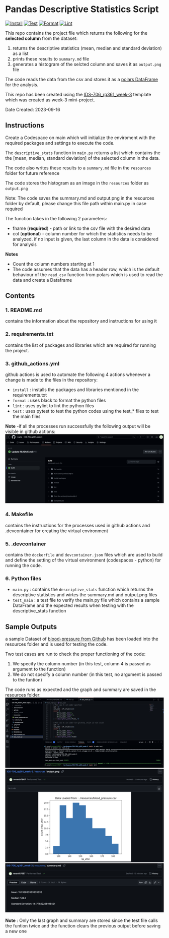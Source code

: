 # Pandas Descriptive Statistics Script 

[![Install](https://github.com/nogibjj/IDS-706_rg361_ind-proj-1/actions/workflows/install.yml/badge.svg)](https://github.com/nogibjj/IDS-706_rg361_ind-proj-1/actions/workflows/install.yml)  [![Test](https://github.com/nogibjj/IDS-706_rg361_ind-proj-1/actions/workflows/test.yml/badge.svg)](https://github.com/nogibjj/IDS-706_rg361_ind-proj-1/actions/workflows/test.yml)  [![Format](https://github.com/nogibjj/IDS-706_rg361_ind-proj-1/actions/workflows/format.yml/badge.svg)](https://github.com/nogibjj/IDS-706_rg361_ind-proj-1/actions/workflows/format.yml)  [![Lint](https://github.com/nogibjj/IDS-706_rg361_ind-proj-1/actions/workflows/lint.yml/badge.svg)](https://github.com/nogibjj/IDS-706_rg361_ind-proj-1/actions/workflows/lint.yml)

This repo contains the project file which returns the following for the **selected column** from the dataset:
   1. returns the descriptive statistics (mean, median and standard deviation) as a list
   2. prints these results to ``summary.md`` file
   3. generates a histogram of the selcted column and saves it as ``output.png`` file

The code reads the data from the csv and stores it as a [polars DataFrame](https://pola-rs.github.io/polars/py-polars/html/reference/dataframe/index.html) for the analysis.

This repo has been created using the [IDS-706_rg361_week-3](https://github.com/nogibjj/IDS-706_rg361_week-3) template which was created as week-3 mini-project.

Date Created: 2023-09-16

## Instructions

Create a Codespace on main which will initialize the enviroment with the required packages and settings to execute the code.

The ``descriptive_stats`` function in ``main.py`` returns a list which contains the the [mean, median, standard deviation] of the selected column in the data. 

The code also writes these results to a ``summary.md`` file in the ``resources`` folder for future reference

The code stores the histogram as an image in the ``resources`` folder as ``output.png``

Note: The code saves the summary.md and output.png in the resources folder by default, please change this file path within main.py in case required

The function takes in the following 2 parameters:
   - fname (**required**) -  path or link to the csv file with the desired data
   - col (**optional**) - column number for which the statistics needs to be analyzed. if no input is given, the last column in the data is considered for analysis

   **Notes** 
   - Count the column numbers starting at 1
   - The code assumes that the data has a header row, which is the default behaviour of the ``read_csv`` function from polars which is used to read the data and create a Dataframe 

   
## Contents
### 1. README.md
   contains the information about the repository and instructions for using it
### 2. requirements.txt
   contains the list of packages and libraries which are required for running the project. 
   
### 3. github_actions.yml
   github actions is used to automate the following 4 actions whenever a change is made to the files in the repository:
   - ``install`` : installs the packages and libraries mentioned in the requirements.txt
   - ``format`` : uses black to format the python files
   - ``lint`` : uses pylint to lint the python files
   - ``test`` : uses pytest to test the python codes using the test_* files to test the main files
     
   **Note** -if all the processes run successfully the following output will be visible in github actions:
   ![Success Build](https://github.com/nogibjj/IDS-706_rg361_week-3/blob/3c5b6d480b1b61d060d5ed55a3915747071882a3/resources/success_build_week3.png)
   
### 4. Makefile
   contains the instructions for the processes used in github actions and .devcontainer for creating the virtual environment
### 5. .devcontainer
   contains the ``dockerfile`` and ``devcontainer.json`` files which are used to build and define the setting of the virtual environment (codespaces - python) for running the code.
### 6. Python files
   - ``main.py`` : contains the ``descriptive_stats`` function which returns the descriptive statistics and wirtes the summary.md and output.png files
   - ``test_main`` : a test file to verify the main.py file which contains a sample DataFrame and the expected results when testing with the  descriptive_stats function

## Sample Outputs
   a sample Dataset of [blood-pressure from Github](https://github.com/Opensourcefordatascience/Data-sets/blob/master/blood_pressure.csv) has been loaded into the resources folder and is used for testing the code.

   Two test cases are run to check the proper functioning of the code:
   1. We specify the column number (in this test, column 4 is passed as argument to the function)
   2. We do not specify a column number (in this test, no argument is passed to the funtion)

   The code runs as expected and the graph and summary are saved in the resources folder:
![test execution](https://github.com/nogibjj/IDS-706_rg361_week-3/blob/3c5b6d480b1b61d060d5ed55a3915747071882a3/resources/test%20output_week3.png)
![test_output](https://github.com/nogibjj/IDS-706_rg361_week-3/blob/3c5b6d480b1b61d060d5ed55a3915747071882a3/resources/graph_sample_week3.png)
![summary output](https://github.com/nogibjj/IDS-706_rg361_week-3/blob/3c5b6d480b1b61d060d5ed55a3915747071882a3/resources/summary_sample_week3.png)

**Note** : Only the last graph and summary are stored since the test file calls the funtion twice and the function clears the previous output before saving a new one
